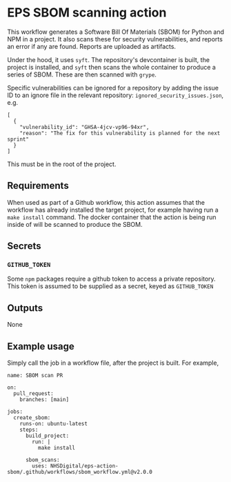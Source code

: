 # EPS SBOM scanning action

This workflow generates a Software Bill Of Materials (SBOM) for Python and NPM in a project. It also scans these for security vulnerabilities, and reports an error if any are found. Reports are uploaded as artifacts.

Under the hood, it uses `syft`. The repository's devcontainer is built, the project is installed, and `syft` then scans the whole container to produce a series of SBOM. These are then scanned with `grype`.

Specific vulnerabilities can be ignored for a repository by adding the issue ID to an ignore file in the relevant repository: `ignored_security_issues.json`, e.g.
```
[
  {
    "vulnerability_id": "GHSA-4jcv-vp96-94xr",
    "reason": "The fix for this vulnerability is planned for the next sprint"
  }
]
```

This must be in the root of the project.

## Requirements

When used as part of a Github workflow, this action assumes that the workflow has already installed the target project, for example having run a `make install` command. The docker container that the action is being run inside of will be scanned to produce the SBOM.

## Secrets

### `GITHUB_TOKEN`

Some `npm` packages require a github token to access a private repository. This token is assumed to be supplied as a secret, keyed as `GITHUB_TOKEN`

## Outputs

None

## Example usage

Simply call the job in a workflow file, after the project is built. For example,

```
name: SBOM scan PR

on:
  pull_request:
    branches: [main]

jobs:
  create_sbom:
    runs-on: ubuntu-latest
    steps:
      build_project:
        run: |
          make install 

      sbom_scans:
        uses: NHSDigital/eps-action-sbom/.github/workflows/sbom_workflow.yml@v2.0.0
```
